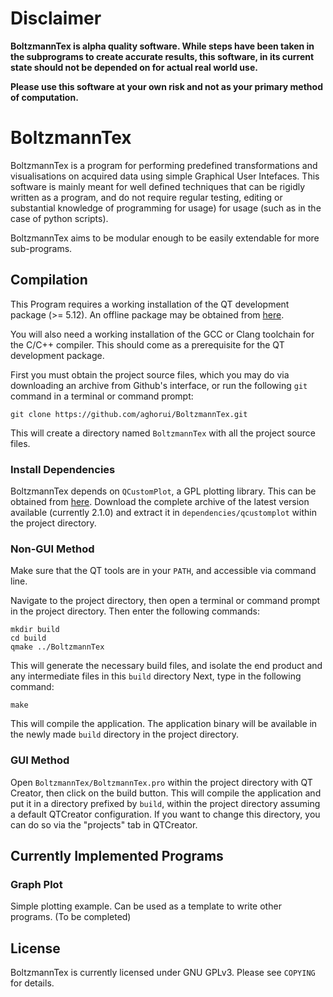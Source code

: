 Disclaimer
==========

**BoltzmannTex is alpha quality software. While steps have been taken in the
subprograms to create accurate results, this software, in its current state
should not be depended on for actual real world use.**

**Please use this software at your own risk and not as your primary method of
computation.**

BoltzmannTex
===========

BoltzmannTex is a program for performing predefined transformations and
visualisations on acquired data using simple Graphical User Intefaces. This
software is mainly meant for well defined techniques that can be rigidly written
as a program, and do not require regular testing, editing or substantial
knowledge of programming for usage) for usage (such as in the case of python
scripts).

BoltzmannTex aims to be modular enough to be easily extendable for more
sub-programs.

## Compilation

This Program requires a working installation of the QT development package
(>= 5.12). An offline package may be obtained from [here][qt-offline].

You will also need a working installation of the GCC or Clang toolchain for the
C/C++ compiler. This should come as a prerequisite for the QT development
package.

First you must obtain the project source files, which you may do via downloading
an archive from Github's interface, or run the following `git` command in a
terminal or command prompt:

```
git clone https://github.com/aghorui/BoltzmannTex.git
```

This will create a directory named `BoltzmannTex` with all the project source
files.


### Install Dependencies

BoltzmannTex depends on `QCustomPlot`, a GPL plotting library. This can be
obtained from [here][qcustomplot]. Download the complete archive of the latest
version available (currently 2.1.0) and extract it in `dependencies/qcustomplot`
within the project directory.

### Non-GUI Method

Make sure that the QT tools are in your `PATH`, and accessible via command line.

Navigate to the project directory, then open a terminal or command prompt in the
project directory. Then enter the following commands:

```
mkdir build
cd build
qmake ../BoltzmannTex
```

This will generate the necessary build files, and isolate the end product and
any intermediate files in this `build` directory  Next, type in the following
command:

```
make
```

This will compile the application. The application binary will be available in
the newly made `build` directory in the project directory.

### GUI Method

Open `BoltzmannTex/BoltzmannTex.pro` within the project directory with QT Creator,
then click on the build button. This will compile the application and put it in
a directory prefixed by `build`, within the project directory assuming a default
QTCreator configuration. If you want to change this directory, you can do so
via the "projects" tab in QTCreator.

## Currently Implemented Programs

### Graph Plot

Simple plotting example. Can be used as a template to write other programs.
(To be completed)


## License

BoltzmannTex is currently licensed under GNU GPLv3. Please see `COPYING` for
details.

[qt-offline]: https://www.qt.io/offline-installers
[qcustomplot]: https://www.qcustomplot.com/index.php/download


